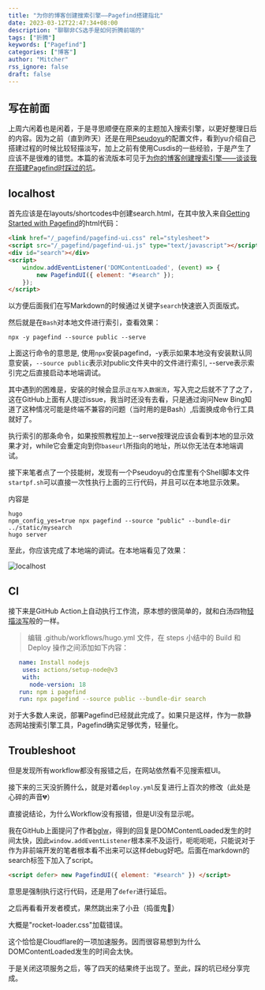 ```yaml
---
title: "为你的博客创建搜索引擎——Pagefind搭建指北"
date: 2023-03-12T22:47:34+08:00
description: "聊聊非CS选手是如何折腾前端的"
tags: ["折腾"]
keywords: ["Pagefind"]
categories: ["博客"]
author: "Mitcher"
rss_ignore: false
draft: false
---
```




## 写在前面

上周六闲着也是闲着，于是寻思顺便在原来的主题加入搜索引擎，以更好整理日后的内容。因为之前（直到昨天）还是在用[Pseudoyu](www.pseudoyu.com)的配置文件，看到yu介绍自己搭建过程的时候比较轻描淡写，加上之前有使用Cusdis的一些经验，于是产生了应该不是很难的错觉。本篇的省流版本可见于[为你的博客创建搜索引擎——谈谈我在搭建Pagefind时踩过的坑](https://www.huang-zifeng.com/p/为你的博客创建搜索引擎谈谈我在搭建pagefind时踩过的坑/)。
<!--more-->

## localhost

首先应该是在layouts/shortcodes中创建search.html，在其中放入来自[Getting Started with Pagefind](https://pagefind.app/docs/)的html代码：

```html
<link href="/_pagefind/pagefind-ui.css" rel="stylesheet">
<script src="/_pagefind/pagefind-ui.js" type="text/javascript"></script>
<div id="search"></div>
<script>
    window.addEventListener('DOMContentLoaded', (event) => {
        new PagefindUI({ element: "#search" });
    });
</script>
```

以方便后面我们在写Markdown的时候通过关键字`search`快速嵌入页面版式。

然后就是在`Bash`对本地文件进行索引，查看效果：

```
npx -y pagefind --source public --serve
```

上面这行命令的意思是, 使用`npx`安装pagefind，-y表示如果本地没有安装默认同意安装，`--source public`表示对public文件夹中的文件进行索引, --serve表示索引完之后直接启动本地端调试。

其中遇到的困难是，安装的时候会显示`正在写入数据流`，写入完之后就不了了之了，这在GitHub上面有人提过issue，我当时还没有去看，只是通过询问New Bing知道了这种情况可能是终端不兼容的问题（当时用的是Bash）,后面换成命令行工具就好了。

执行索引的那条命令，如果按照教程加上--serve按理说应该会看到本地的显示效果才对，while它会重定向到你`baseurl`所指向的地址，所以你无法在本地端调试。

接下来笔者点了一个技能树，发现有一个Pseudoyu的仓库里有个Shell脚本文件`startpf.sh`可以直接一次性执行上面的三行代码，并且可以在本地显示效果。

内容是

```shell
hugo
npm_config_yes=true npx pagefind --source "public" --bundle-dir ../static/mysearch
hugo server
```

至此，你应该完成了本地端的调试。在本地端看见了效果：

![localhost](https://mitcher-1316637614.cos.ap-nanjing.myqcloud.com/test/image-20230313001534638.png)

## CI

接下来是GitHub Action上自动执行工作流，原本想的很简单的，就和白汤四物[轻描淡写](https://www.fournoas.com/posts/adding-full-text-search-to-a-hugo-static-website/)般的一样。

> 编辑 .github/workflows/hugo.yml 文件，在 steps 小结中的 Build 和 Deploy 操作之间添加如下内容：
```yaml
   name: Install nodejs
    uses: actions/setup-node@v3
    with:
      node-version: 18
   run: npm i pagefind
   run: npx pagefind --source public --bundle-dir search
```
对于大多数人来说，部署Pagefind已经就此完成了。如果只是这样，作为一款静态网站搜索引擎工具，Pagefind确实足够优秀，轻量化。

## Troubleshoot

但是发现所有workflow都没有报错之后，在网站依然看不见搜索框UI。

接下来的三天没折腾什么，就是对着`deploy.yml`反复进行上百次的修改（此处是心碎的声音💔）

直接说结论，为什么Workflow没有报错，但是UI没有显示呢。

我在GitHub上面提问了作者[bglw](https://github.com/bglw)，得到的回复是DOMContentLoaded发生的时间太快，因此`window.addEventListener`根本来不及运行，呃呃呃呃，只能说对于作为非前端开发的笔者根本看不出来可以这样debug好吧。后面在markdown的search标签下加入了script。

```html
<script defer> new PagefindUI({ element: "#search" }) </script>
```

意思是强制执行这行代码，还是用了`defer`进行延后。

之后再看看开发者模式，果然跳出来了小丑（捣蛋鬼👻）

大概是"rocket-loader.css"加载错误。

这个恰恰是Cloudflare的一项加速服务。因而很容易想到为什么DOMContentLoaded发生的时间会太快。

于是关闭这项服务之后，等了四天的结果终于出现了。至此，踩的坑已经分享完成。

